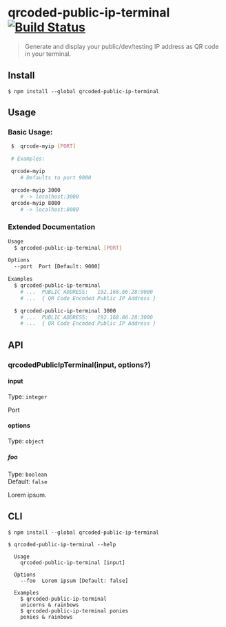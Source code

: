 # qrcoded-public-ip-terminal [![Build Status](https://travis-ci.com/matt-daniel-brown/qrcoded-public-ip-terminal.svg?branch=master)](https://travis-ci.com/matt-daniel-brown/qrcoded-public-ip-terminal)

> Generate and display your public/dev/testing IP address as QR code in your terminal.


## Install

```
$ npm install --global qrcoded-public-ip-terminal
```


## Usage

### Basic Usage:
```sh
 $  qrcode-myip [PORT]

 # Examples:

 qrcode-myip
    # Defaults to port 9000

 qrcode-myip 3000
    # -> localhost:3000
 qrcode-myip 8080
    # -> localhost:8080
```

### Extended Documentation
```sh
Usage
  $ qrcoded-public-ip-terminal [PORT]

Options
  --port  Port [Default: 9000]

Examples
  $ qrcoded-public-ip-terminal
    # ...  PUBLIC ADDRESS: 	 192.168.86.28:9000
    # ...  { QR Code Encoded Public IP Address }

  $ qrcoded-public-ip-terminal 3000
    # ...  PUBLIC ADDRESS: 	 192.168.86.28:3000
    # ...  { QR Code Encoded Public IP Address }
```


## API

### qrcodedPublicIpTerminal(input, options?)

#### input

Type: `integer`

Port

#### options

Type: `object`

##### foo

Type: `boolean`\
Default: `false`

Lorem ipsum.


## CLI

```
$ npm install --global qrcoded-public-ip-terminal
```

```
$ qrcoded-public-ip-terminal --help

  Usage
    qrcoded-public-ip-terminal [input]

  Options
    --foo  Lorem ipsum [Default: false]

  Examples
    $ qrcoded-public-ip-terminal
    unicorns & rainbows
    $ qrcoded-public-ip-terminal ponies
    ponies & rainbows
```
